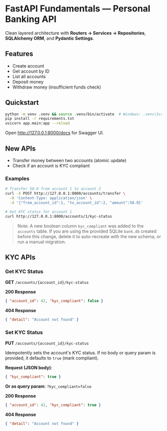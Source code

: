 # FastAPI Fundamentals — Personal Banking API

Clean layered architecture with **Routers → Services → Repositories**, **SQLAlchemy ORM**, and **Pydantic Settings**.

## Features
- Create account
- Get account by ID
- List all accounts
- Deposit money
- Withdraw money (insufficient funds check)

## Quickstart
```bash
python -m venv .venv && source .venv/bin/activate  # Windows: .venv\Scripts\activate
pip install -r requirements.txt
uvicorn app.main:app --reload
```

Open http://127.0.0.1:8000/docs for Swagger UI.


## New APIs

- Transfer money between two accounts (atomic update)
- Check if an account is KYC compliant

### Examples
```bash
# Transfer 50.0 from account 1 to account 2
curl -X POST http://127.0.0.1:8000/accounts/transfer \
  -H 'Content-Type: application/json' \
  -d '{"from_account_id":1, "to_account_id":2, "amount":50.0}'

# Get KYC status for account 1
curl http://127.0.0.1:8000/accounts/1/kyc-status
```

> Note: A new boolean column `kyc_compliant` was added to the `accounts` table. If you are using the provided SQLite `bank.db` created before this change, delete it to auto-recreate with the new schema, or run a manual migration.


## KYC APIs

### Get KYC Status
**GET** `/accounts/{account_id}/kyc-status`

**200 Response**
```json
{ "account_id": 42, "kyc_compliant": false }
```

**404 Response**
```json
{ "detail": "Account not found" }
```

### Set KYC Status
**PUT** `/accounts/{account_id}/kyc-status`

Idempotently sets the account's KYC status. If no body or query param is provided, it defaults to `true` (mark compliant).

**Request (JSON body)**:
```json
{ "kyc_compliant": true }
```

**Or as query param**: `?kyc_compliant=false`

**200 Response**
```json
{ "account_id": 42, "kyc_compliant": true }
```

**404 Response**
```json
{ "detail": "Account not found" }
```

